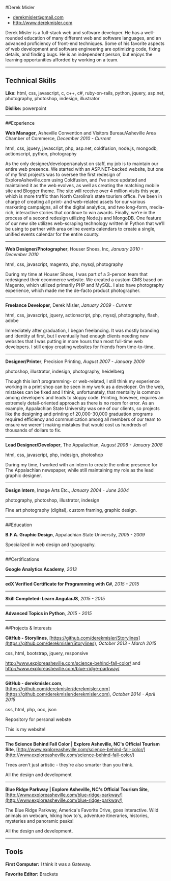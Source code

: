 #Derek Misler
- derekmisler@gmail.com
- http://www.derekmisler.com


Derek Misler is a full-stack web and software developer. He has a well-rounded education of many different web and software languages, and an advanced proficiency of front-end techniques. Some of his favorite aspects of web development and software engineering are optimizing code, fixing details, and finding bugs. He is an independent person, but enjoys the learning opportunities afforded by working on a team.

---
## Technical Skills
**Like:** html, css, javascript, c, c++, c#, ruby-on-rails, python, jquery, asp.net, photography, photoshop, indesign, illustrator

**Dislike:** powerpoint

---
##Experience

**Web Manager**, Asheville Convention and Visitors Bureau/Asheville Area Chamber of Commerce, *December 2010 - Current*

html, css, jquery, javascript, php, asp.net, coldfusion, node.js, mongodb, actionscript, python, photography

As the only designer/developer/analyst on staff, my job is to maintain our entire web presence. We started with an ASP.NET-backed website, but one of my first projects was to oversee the first redesign of ExploreAsheville.com using Coldfusion, and I’ve since updated and maintained it as the web evolves, as well as creating the matching mobile site and Blogger theme. The site will receive over 4 million visits this year, which is more traffic than North Carolina’s state tourism office. I’ve been in charge of creating all print- and web-related assets for our various marketing campaigns, all of the digital analytics, and two long-form, media-rich, interactive stories that continue to win awards. Finally, we’re in the process of a second redesign utilizing Node.js and MongoDB. One feature of our new site utilizes web-scraping technology written in Python that we’ll be using to partner with area online events calendars to create a single, unified events calendar for the entire county.

---

**Web Designer/Photographer**, Houser Shoes, Inc, *January 2010 - December 2010*

html, css, javascript, magento, php, mysql, photography

During my time at Houser Shoes, I was part of a 3-person team that redesigned their ecommerce website. We created a custom CMS based on Magento, which utilized primarily PHP and MySQL. I also have photography experience, which made me the de-facto product photographer.

---

**Freelance Developer**, Derek Misler, *January 2009 - Current*

html, css, javascript, jquery, actionscript, php, mysql, photography, flash, adobe

Immediately after graduation, I began freelancing. It was mostly branding and identity at first, but I eventually had enough clients needing new websites that I was putting in more hours than most full-time web developers. I still enjoy creating websites for friends from time-to-time.

---

**Designer/Printer**, Precision Printing, *August 2007 - January 2009*

photoshop, illustrator, indesign, photography, heidelberg

Though this isn’t programming- or web-related, I still think my experience working in a print shop can be seen in my work as a developer. On the web, mistakes can be fixed and I think, unfortunately, that mentality is common among developers and leads to sloppy code. Printing, however, requires an extremely detail-oriented approach as there is no room for error. As an example, Appalachian State University was one of our clients, so projects like the designing and printing of 20,000-30,000 graduation programs required efficiency and communication among all members of our team to ensure we weren’t making mistakes that would cost us hundreds of thousands of dollars to fix.

---

**Lead Designer/Developer**, The Appalachian, *August 2006 - January 2008*

html, css, javascript, php, indesign, photoshop

During my time, I worked with an intern to create the online presence for The Appalachian newspaper, while still maintaining my role as the lead graphic designer.

---

**Design Intern**, Image Arts Etc., *January 2004 - June 2004*

photography, photoshop, illustrator, indesign

Fine art photography (digital), custom framing, graphic design.

---

##Education

**B.F.A. Graphic Design**, Appalachian State University, *2005 - 2009*


Specialized in web design and typography.

---

##Certifications

**Google Analytics Academy**, *2013*




---

**edX Verified Certificate for Programming with C#**, *2015 - 2015*




---

**Skill Completed: Learn AngularJS**, *2015 - 2015*




---

**Advanced Topics in Python**, *2015 - 2015*




---

##Projects &amp; Interests

**GitHub - Storylines**, [https://github.com/derekmisler/Storylines](https://github.com/derekmisler/Storylines), *October 2013 - March 2015*

css, html, bootstrap, jquery, responsive

http://www.exploreasheville.com/science-behind-fall-color/ and
http://www.exploreasheville.com/blue-ridge-parkway/
  


---

**GitHub - derekmisler.com**, [https://github.com/derekmisler/derekmisler.com](https://github.com/derekmisler/derekmisler.com), *October 2014 - April 2015*

css, html, php, ooc, json

Repository for personal webste
  
This is my website!

---

**The Science Behind Fall Color | Explore Asheville, NC's Official Tourism Site**, [http://www.exploreasheville.com/science-behind-fall-color/](http://www.exploreasheville.com/science-behind-fall-color/)


Trees aren&#39;t just artistic - they&#39;re also smarter than you think.
  
All the design and development

---

**Blue Ridge Parkway | Explore Asheville, NC's Official Tourism Site**, [http://www.exploreasheville.com/blue-ridge-parkway/](http://www.exploreasheville.com/blue-ridge-parkway/)


The Blue Ridge Parkway, America&#39;s Favorite Drive, goes interactive. Wild animals on webcam, hiking how to&#39;s, adventure itineraries, histories, mysteries and panoramic peaks!
  
All the design and development.

---



## Tools
**First Computer:** I think it was a Gateway.

**Favorite Editor:** Brackets

